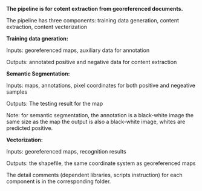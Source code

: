 **The pipeline is for cotent extraction from georeferenced documents.**

The pipeline has three components: training data generation, content extraction, content vecterization

**Training data gneration:**

  Inputs: georeferenced maps, auxiliary data for annotation
  
  Outputs: annotated positive and negative data for content extraction

**Semantic Segmentation:**

  Inputs: maps, annotations, pixel coordinates for both positive and negeative samples
  
  Outputs: The testing result for the map
  
  Note: for semantic segmentation, the annotation is a black-white image the same size as the map
        the output is also a black-white image, whites are predicted positive.
        
**Vectorization:**

  Inputs: georeferenced maps, recognition results
  
  Outputs: the shapefile, the same coordinate system as georeferenced maps
  
The detail comments (dependent libraries, scripts instruction) for each component is in the corresponding folder. 
